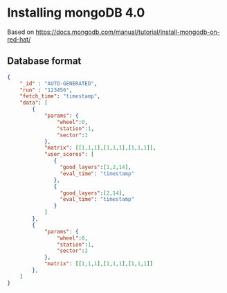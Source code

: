 # Installing mongoDB 4.0

Based on https://docs.mongodb.com/manual/tutorial/install-mongodb-on-red-hat/

## Database format

```json
{  
    "_id" : "AUTO-GENERATED",
    "run" : "123456",
    "fetch_time": "timestamp",
    "data": [
        {
            "params": {
                "wheel":0,
                "station":1,
                "sector":1
            },
            "matrix": [[1,1,1],[1,1,1],[1,1,1]],
            "user_scores": [
               { 
                 "good_layers":[1,2,14],
                 "eval_time": "timestamp"
               },
               { 
                 "good_layers":[2,14],
                 "eval_time": "timestamp"
               }
            ]
        },
        {
            "params": {
                "wheel":0,
                "station":1,
                "sector":2
            },
            "matrix": [[1,1,1],[1,1,1],[1,1,1]]
        },
    ]
}
```